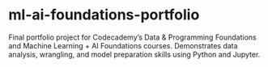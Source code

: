 # ml-ai-foundations-portfolio
Final portfolio project for Codecademy’s Data &amp; Programming Foundations and Machine Learning + AI Foundations courses. Demonstrates data analysis, wrangling, and model preparation skills using Python and Jupyter.

